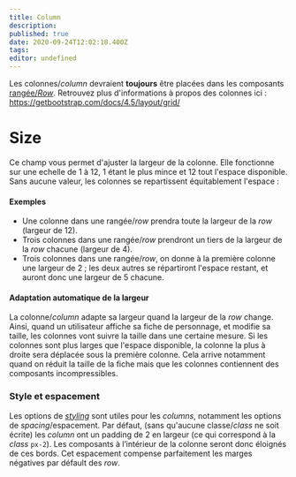 ```yaml
---
title: Column
description: 
published: true
date: 2020-09-24T12:02:18.400Z
tags: 
editor: undefined
---
```


Les colonnes/*column* devraient **toujours** être placées dans les composants [rangée/*Row*](/system-builder/component/row). Retrouvez plus d'informations à propos des colonnes ici : https://getbootstrap.com/docs/4.5/layout/grid/

# Size
Ce champ vous permet d'ajuster la largeur de la colonne. Elle fonctionne sur une echelle de 1 à 12, 1 étant le plus mince et 12 tout l'espace disponible. 
Sans aucune valeur, les colonnes se repartissent équitablement l'espace :
#### Exemples
* Une colonne dans une rangée/*row* prendra toute la largeur de la *row* (largeur de 12).
* Trois colonnes dans une rangée/*row* prendront un tiers de la largeur de la *row* chacune (largeur de 4).
* Trois colonnes dans une rangée/*row*, on donne à la première colonne une largeur de 2 ; les deux autres se répartiront l'espace restant, et auront donc une largeur de 5 chacune.
#### Adaptation automatique de la largeur
La colonne/*column* adapte sa largeur quand la largeur de la *row* change. Ainsi, quand un utilisateur affiche sa fiche de personnage, et modifie sa taille, les colonnes vont suivre la taille dans une certaine mesure.
Si les colonnes sont plus larges que l'espace disponible, la colonne la plus à droite sera déplacée sous la première colonne. Cela arrive notamment quand on réduit la taille de la fiche mais que les colonnes contiennent des composants incompressibles.

### Style et espacement
Les options de [*styling*](https://lets-role.wiki/fr/system-builder/general/styling) sont utiles pour les *columns*, notamment les options de *spacing*/espacement.
Par défaut, (sans qu'aucune classe/*class* ne soit écrite) les *column* ont un padding de 2 en largeur (ce qui correspond à la *class* `px-2`). Les composants à l’intérieur de la colonne seront donc éloignés de ces bords. Cet espacement compense parfaitement les marges négatives par défault des *row*.
